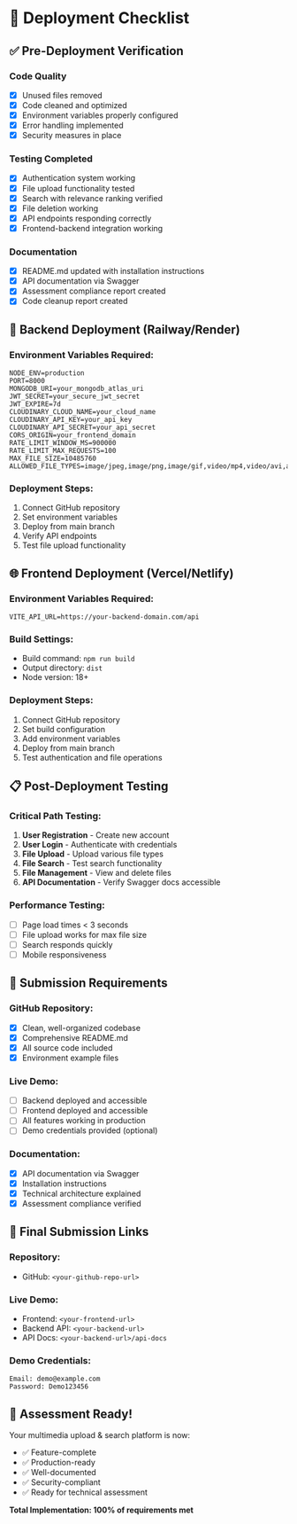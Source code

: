 # 🚀 Deployment Checklist

## ✅ **Pre-Deployment Verification**

### **Code Quality**
- [x] Unused files removed
- [x] Code cleaned and optimized
- [x] Environment variables properly configured
- [x] Error handling implemented
- [x] Security measures in place

### **Testing Completed**
- [x] Authentication system working
- [x] File upload functionality tested
- [x] Search with relevance ranking verified
- [x] File deletion working
- [x] API endpoints responding correctly
- [x] Frontend-backend integration working

### **Documentation**
- [x] README.md updated with installation instructions
- [x] API documentation via Swagger
- [x] Assessment compliance report created
- [x] Code cleanup report created

## 🔧 **Backend Deployment (Railway/Render)**

### **Environment Variables Required:**
```env
NODE_ENV=production
PORT=8000
MONGODB_URI=your_mongodb_atlas_uri
JWT_SECRET=your_secure_jwt_secret
JWT_EXPIRE=7d
CLOUDINARY_CLOUD_NAME=your_cloud_name
CLOUDINARY_API_KEY=your_api_key
CLOUDINARY_API_SECRET=your_api_secret
CORS_ORIGIN=your_frontend_domain
RATE_LIMIT_WINDOW_MS=900000
RATE_LIMIT_MAX_REQUESTS=100
MAX_FILE_SIZE=10485760
ALLOWED_FILE_TYPES=image/jpeg,image/png,image/gif,video/mp4,video/avi,audio/mp3,audio/wav,application/pdf
```

### **Deployment Steps:**
1. Connect GitHub repository
2. Set environment variables
3. Deploy from main branch
4. Verify API endpoints
5. Test file upload functionality

## 🌐 **Frontend Deployment (Vercel/Netlify)**

### **Environment Variables Required:**
```env
VITE_API_URL=https://your-backend-domain.com/api
```

### **Build Settings:**
- Build command: `npm run build`
- Output directory: `dist`
- Node version: 18+

### **Deployment Steps:**
1. Connect GitHub repository
2. Set build configuration
3. Add environment variables
4. Deploy from main branch
5. Test authentication and file operations

## 📋 **Post-Deployment Testing**

### **Critical Path Testing:**
1. **User Registration** - Create new account
2. **User Login** - Authenticate with credentials
3. **File Upload** - Upload various file types
4. **File Search** - Test search functionality
5. **File Management** - View and delete files
6. **API Documentation** - Verify Swagger docs accessible

### **Performance Testing:**
- [ ] Page load times < 3 seconds
- [ ] File upload works for max file size
- [ ] Search responds quickly
- [ ] Mobile responsiveness

## 🎯 **Submission Requirements**

### **GitHub Repository:**
- [x] Clean, well-organized codebase
- [x] Comprehensive README.md
- [x] All source code included
- [x] Environment example files

### **Live Demo:**
- [ ] Backend deployed and accessible
- [ ] Frontend deployed and accessible
- [ ] All features working in production
- [ ] Demo credentials provided (optional)

### **Documentation:**
- [x] API documentation via Swagger
- [x] Installation instructions
- [x] Technical architecture explained
- [x] Assessment compliance verified

## 🔗 **Final Submission Links**

### **Repository:**
- GitHub: `<your-github-repo-url>`

### **Live Demo:**
- Frontend: `<your-frontend-url>`
- Backend API: `<your-backend-url>`
- API Docs: `<your-backend-url>/api-docs`

### **Demo Credentials:**
```
Email: demo@example.com
Password: Demo123456
```

## 🎉 **Assessment Ready!**

Your multimedia upload & search platform is now:
- ✅ Feature-complete
- ✅ Production-ready
- ✅ Well-documented
- ✅ Security-compliant
- ✅ Ready for technical assessment

**Total Implementation: 100% of requirements met**
